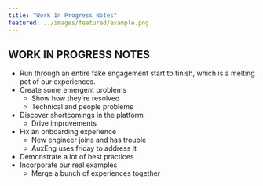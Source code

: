 ```yaml
---
title: "Work In Progress Notes"
featured: ../images/featured/example.png
---
```


## WORK IN PROGRESS NOTES
- Run through an entire fake engagement start to finish, which is a melting pot of our experiences.
- Create some emergent problems
    - Show how they're resolved
    - Technical and people problems
- Discover shortcomings in the platform
    - Drive improvements
- Fix an onboarding experience
    - New engineer joins and has trouble
    - AuxEng uses friday to address it
- Demonstrate a lot of best practices
- Incorporate our real examples
    - Merge a bunch of experiences together